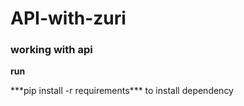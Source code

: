 # API-with-zuri
### working with api<br>
**run**
<p>***pip install -r requirements*** to install dependency</p>